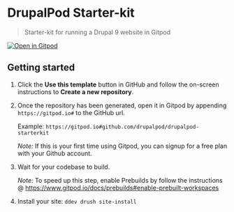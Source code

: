 # DrupalPod Starter-kit

> Starter-kit for running a Drupal 9 website in Gitpod

[![Open in Gitpod](https://gitpod.io/button/open-in-gitpod.svg)](https://gitpod.io/#https://github.com/ausy-kimkennof/drupalpod-searchapi)


## Getting started

1. Click the **Use this template** button in GitHub and follow the on-screen instructions to **Create a new repository**.

2. Once the repository has been generated, open it in Gitpod by appending `https://gitpod.io#` to the GitHub url.

   Example: `https://gitpod.io#github.com/drupalpod/drupalpod-starterkit`

   _Note:_ If this is your first time using Gitpod, you can signup for a free plan with your Github account.

3. Wait for your codebase to build.

   _Note:_ To speed up this step, enable Prebuilds by follow the instructions @ https://www.gitpod.io/docs/prebuilds#enable-prebuilt-workspaces

4. Install your site: `ddev drush site-install`
